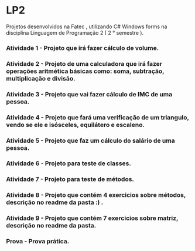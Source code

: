 # LP2
Projetos desenvolvidos na Fatec , utilizando  C# Windows forms na disciplina Linguagem de Programação 2  ( 2 ° semestre ).


### Atividade 1 - Projeto que irá fazer cálculo de volume.
### Atividade 2 - Projeto de uma calculadora que irá fazer operações aritmética básicas como: soma, subtração, multiplicação e divisão. 
### Atividade 3 - Projeto que vai fazer cálculo de IMC de uma pessoa.
### Atividade 4 - Projeto que fará uma verificação de um triangulo, vendo se ele e isósceles, equilátero e escaleno.
### Atividade 5 - Projeto que faz um cálculo do salário de uma pessoa.
### Atividade 6 - Projeto para teste de classes.
### Atividade 7 - Projeto para teste de métodos.
### Atividade 8 - Projeto que contém 4 exercicios sobre métodos, descrição no readme da pasta :) .
### Atividade 9 - Projeto que contém 7 exercicios sobre matriz, descrição no readme da pasta.
### Prova - Prova prática.
